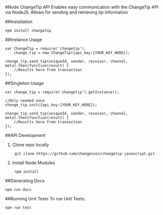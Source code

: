 #Node ChangeTip API
Enables easy communication with the ChangeTip API via NodeJS. Allows for sending and retrieving tip information
   
##Installation
    
    npm install changetip

##Instance Usage

    var ChangeTip = require('changetip'),
    	change_tip = new ChangeTip({api_key:{YOUR_KEY_HERE});
    	
    change_tip.send_tip(uniqueId, sender, receiver, channel, meta).then(function(result) {
    	//Results here from transaction
    });

##Singleton Usage

    var change_tip = require('changetip').getInstance();

    //Only needed once
    change_tip.init({api_key:{YOUR_KEY_HERE});
    
    change_tip.send_tip(uniqueId, sender, receiver, channel, meta).then(function(result) {
    	//Results here from transaction
    });

##API Development 

1. Clone repo locally

		git clone https://github.com/changecoin/changetip-javascript.git

2. Install Node Modules

		npm install

##Generating Docs
	
	npm run docs

##Running Unit Tests
To run Unit Tests:

    npm run test
